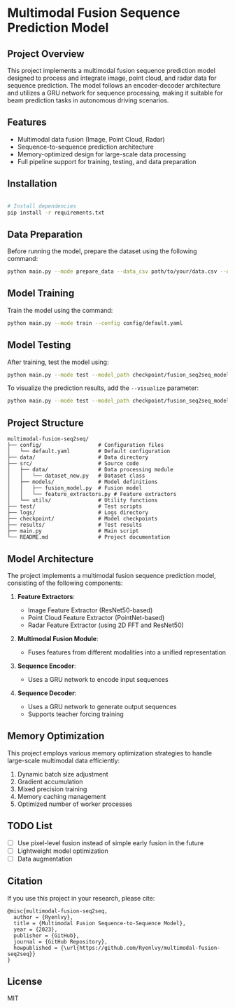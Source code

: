# Multimodal Fusion Sequence Prediction Model

## Project Overview

This project implements a multimodal fusion sequence prediction model designed to process and integrate image, point cloud, and radar data for sequence prediction. The model follows an encoder-decoder architecture and utilizes a GRU network for sequence processing, making it suitable for beam prediction tasks in autonomous driving scenarios.

## Features

- Multimodal data fusion (Image, Point Cloud, Radar)
- Sequence-to-sequence prediction architecture
- Memory-optimized design for large-scale data processing
- Full pipeline support for training, testing, and data preparation

## Installation

```bash

# Install dependencies
pip install -r requirements.txt
```

## Data Preparation

Before running the model, prepare the dataset using the following command:

```bash
python main.py --mode prepare_data --data_csv path/to/your/data.csv --output_dir ./prepared_data
```

## Model Training

Train the model using the command:

```bash
python main.py --mode train --config config/default.yaml
```

## Model Testing

After training, test the model using:

```bash
python main.py --mode test --model_path checkpoint/fusion_seq2seq_model.pth --results_dir results
```

To visualize the prediction results, add the `--visualize` parameter:

```bash
python main.py --mode test --model_path checkpoint/fusion_seq2seq_model.pth --results_dir results --visualize --num_vis_samples 5
```

## Project Structure

```
multimodal-fusion-seq2seq/
├── config/                  # Configuration files
│   └── default.yaml         # Default configuration
├── data/                    # Data directory
├── src/                     # Source code
│   ├── data/                # Data processing module
│   │   └── dataset_new.py   # Dataset class
│   ├── models/              # Model definitions
│   │   ├── fusion_model.py  # Fusion model
│   │   └── feature_extractors.py # Feature extractors
│   └── utils/               # Utility functions
├── test/                    # Test scripts
├── logs/                    # Logs directory
├── checkpoint/              # Model checkpoints
├── results/                 # Test results
├── main.py                  # Main script
└── README.md                # Project documentation
```

## Model Architecture

The project implements a multimodal fusion sequence prediction model, consisting of the following components:

1. **Feature Extractors**:
   - Image Feature Extractor (ResNet50-based)
   - Point Cloud Feature Extractor (PointNet-based)
   - Radar Feature Extractor (using 2D FFT and ResNet50)

2. **Multimodal Fusion Module**:
   - Fuses features from different modalities into a unified representation

3. **Sequence Encoder**:
   - Uses a GRU network to encode input sequences

4. **Sequence Decoder**:
   - Uses a GRU network to generate output sequences
   - Supports teacher forcing training


## Memory Optimization

This project employs various memory optimization strategies to handle large-scale multimodal data efficiently:

1. Dynamic batch size adjustment
2. Gradient accumulation
3. Mixed precision training
4. Memory caching management
5. Optimized number of worker processes

## TODO List

- [ ] Use pixel-level fusion instead of simple early fusion in the future  
- [ ] Lightweight model optimization  
- [ ] Data augmentation
## Citation

If you use this project in your research, please cite:

```
@misc{multimodal-fusion-seq2seq,
  author = {Ryenlvy},
  title = {Multimodal Fusion Sequence-to-Sequence Model},
  year = {2023},
  publisher = {GitHub},
  journal = {GitHub Repository},
  howpublished = {\url{https://github.com/Ryenlvy/multimodal-fusion-seq2seq}}
}
```

## License

MIT